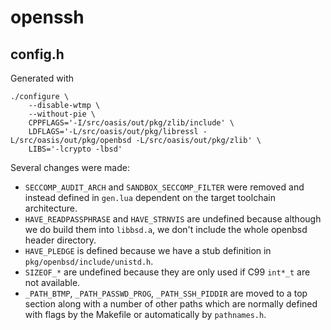 # openssh

## config.h
Generated with

	./configure \
		--disable-wtmp \
		--without-pie \
		CPPFLAGS='-I/src/oasis/out/pkg/zlib/include' \
		LDFLAGS='-L/src/oasis/out/pkg/libressl -L/src/oasis/out/pkg/openbsd -L/src/oasis/out/pkg/zlib' \
		LIBS='-lcrypto -lbsd'

Several changes were made:
* `SECCOMP_AUDIT_ARCH` and `SANDBOX_SECCOMP_FILTER` were removed
  and instead defined in `gen.lua` dependent on the target toolchain
  architecture.
* `HAVE_READPASSPHRASE` and `HAVE_STRNVIS` are undefined because although we do
  build them into `libbsd.a`, we don't include the whole openbsd header
  directory.
* `HAVE_PLEDGE` is defined because we have a stub definition in
  `pkg/openbsd/include/unistd.h`.
* `SIZEOF_*` are undefined because they are only used if C99 `int*_t` are not
  available.
* `_PATH_BTMP`, `_PATH_PASSWD_PROG`, `_PATH_SSH_PIDDIR` are moved to a top
  section along with a number of other paths which are normally defined
  with flags by the Makefile or automatically by `pathnames.h`.
